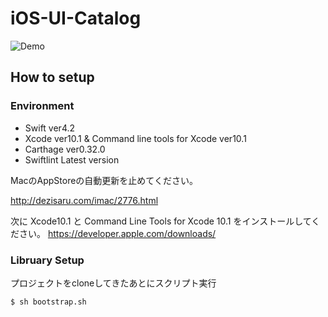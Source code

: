 # iOS-UI-Catalog

![Demo](https://github.com/ikawashima-cq/Resource/blob/master/ui-catalog.gif)

## How to setup

### Environment

- Swift ver4.2
- Xcode ver10.1 & Command line tools for Xcode ver10.1 
- Carthage ver0.32.0
- Swiftlint Latest version

MacのAppStoreの自動更新を止めてください。

http://dezisaru.com/imac/2776.html

次に Xcode10.1 と Command Line Tools for Xcode 10.1 をインストールしてください。
https://developer.apple.com/downloads/

### Libruary Setup

プロジェクトをcloneしてきたあとにスクリプト実行

```
$ sh bootstrap.sh
```
